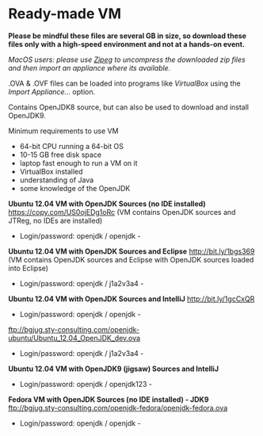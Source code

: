 # Ready-made VM

**Please be mindful these files are several GB in size, so download these files only with a high-speed environment and not at a hands-on event.**

*MacOS users: please use [Zipeg](http://www.zipeg.com/) to uncompress the downloaded zip files and then import an appliance where its available.*

.OVA & .OVF files can be loaded into programs like *VirtualBox* using the *Import Appliance…* option.

Contains OpenJDK8 source, but can also be used to download and install OpenJDK9.

Minimum requirements to use VM
- 64-bit CPU running a 64-bit OS
- 10-15 GB free disk space
- laptop fast enough to run a VM on it
- VirtualBox installed
- understanding of Java
- some knowledge of the OpenJDK

__Ubuntu 12.04 VM with OpenJDK Sources (no IDE installed)__
https://copy.com/US0ojEDg1oRc 
(VM contains OpenJDK sources and JTReg, no IDEs are installed)
- Login/password: openjdk / openjdk -

__Ubuntu 12.04 VM with OpenJDK Sources and Eclipse__
http://bit.ly/1bgs369 
(VM contains OpenJDK sources and Eclipse with OpenJDK sources loaded into Eclipse)
- Login/password: openjdk / j1a2v3a4 -

__Ubuntu 12.04 VM with OpenJDK Sources and IntelliJ__
http://bit.ly/1gcCxQR 
- Login/password: openjdk / openjdk -

ftp://bgjug.sty-consulting.com/openjdk-ubuntu/Ubuntu_12.04_OpenJDK_dev.ova
- Login/password: openjdk / j1a2v3a4 -

__Ubuntu 12.04 VM with OpenJDK9 (jigsaw) Sources and IntelliJ__
- Login/password: openjdk / openjdk123 -

__Fedora VM with OpenJDK Sources (no IDE installed) - JDK9__
ftp://bgjug.sty-consulting.com/openjdk-fedora/openjdk-fedora.ova
- Login/password: openjdk / openjdk -